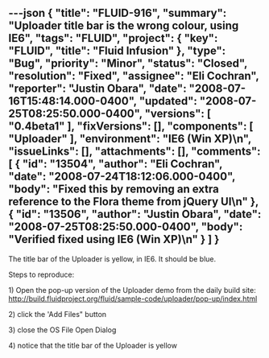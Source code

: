 ---json
{
  "title": "FLUID-916",
  "summary": "Uploader title bar is the wrong colour, using IE6",
  "tags": "FLUID",
  "project": {
    "key": "FLUID",
    "title": "Fluid Infusion"
  },
  "type": "Bug",
  "priority": "Minor",
  "status": "Closed",
  "resolution": "Fixed",
  "assignee": "Eli Cochran",
  "reporter": "Justin Obara",
  "date": "2008-07-16T15:48:14.000-0400",
  "updated": "2008-07-25T08:25:50.000-0400",
  "versions": [
    "0.4beta1"
  ],
  "fixVersions": [],
  "components": [
    "Uploader"
  ],
  "environment": "IE6 (Win XP)\n",
  "issueLinks": [],
  "attachments": [],
  "comments": [
    {
      "id": "13504",
      "author": "Eli Cochran",
      "date": "2008-07-24T18:12:06.000-0400",
      "body": "Fixed this by removing an extra reference to the Flora theme from jQuery UI\n"
    },
    {
      "id": "13506",
      "author": "Justin Obara",
      "date": "2008-07-25T08:25:50.000-0400",
      "body": "Verified fixed using IE6 (Win XP)\n"
    }
  ]
}
---
The title bar of the Uploader is yellow, in IE6. It should be blue.

Steps to reproduce:

1\) Open the pop-up version of the Uploader demo from the daily build site:\
<http://build.fluidproject.org/fluid/sample-code/uploader/pop-up/index.html>

2\) click the 'Add Files" button

3\) close the OS File Open Dialog

4\) notice that the title bar of the Uploader is yellow

        